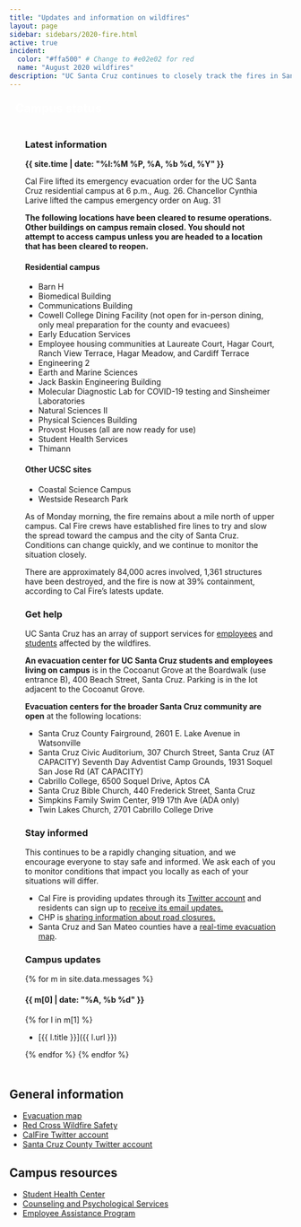```yaml
---
title: "Updates and information on wildfires"
layout: page 
sidebar: sidebars/2020-fire.html
active: true
incident:
  color: "#ffa500" # Change to #e02e02 for red
  name: "August 2020 wildfires"
description: "UC Santa Cruz continues to closely track the fires in Santa Cruz, Santa Clara, and neighboring counties. This event has resulted in multiple evacuations and air quality concerns."
---
```


<section style="border: 4px solid {{ page.incident.color }}; padding: 0; margin: 0 0 2em 0;">
  
  <h2 style="margin: 0 0 .5em 0; background-color: {{ page.incident.color }}; line-height: 1; padding: .5em .5em .45em .5em; color: white;"><i class="far fa-bell"></i> Campus status</h2>

  <div style="padding: .05em 2em .5em 2em;">

### Latest information

<b>{{ site.time | date: "%l:%M %P, %A, %b %d, %Y" }}</b>

Cal Fire lifted its emergency evacuation order for the UC Santa Cruz residential campus at 6 p.m., Aug. 26. Chancellor Cynthia Larive lifted the campus emergency order on Aug. 31

**The following locations have been cleared to resume operations. Other buildings on campus remain closed. You should not attempt to access campus unless you are headed to a location that has been cleared to reopen.**

#### Residential campus
* Barn H 
* Biomedical Building
* Communications Building
* Cowell College Dining Facility (not open for in-person dining, only meal preparation for the county and evacuees)
* Early Education Services
* Employee housing communities at Laureate Court, Hagar Court, Ranch View Terrace, Hagar Meadow, and Cardiff Terrace
* Engineering 2 
* Earth and Marine Sciences 
* Jack Baskin Engineering Building
* Molecular Diagnostic Lab for COVID-19 testing and Sinsheimer Laboratories 
* Natural Sciences II 
* Physical Sciences Building
* Provost Houses (all are now ready for use)
* Student Health Services
* Thimann

#### Other UCSC sites
* Coastal Science Campus
* Westside Research Park

As of Monday morning, the fire remains about a mile north of upper campus. Cal Fire crews have established fire lines to try and slow the spread toward the campus and the city of Santa Cruz. Conditions can change quickly, and we continue to monitor the situation closely.

There are approximately 84,000 acres involved, 1,361 structures have been destroyed, and the fire is now at 39% containment, according to Cal Fire’s latests update.

### Get help

UC Santa Cruz has an array of support services for [employees](https://news.ucsc.edu/2020/08/support-services-for-employees-impacted-by-wildfires.html) and [students](https://news.ucsc.edu/2020/08/you-are-not-alone.html) affected by the wildfires. 

**An evacuation center for UC Santa Cruz students and employees living on campus** is in the Cocoanut Grove at the Boardwalk (use entrance B), 400 Beach Street, Santa Cruz. Parking is in the lot adjacent to the Cocoanut Grove. 

**Evacuation centers for the broader Santa Cruz community are open** at the following locations:

- Santa Cruz County Fairground, 2601 E. Lake Avenue in Watsonville
- Santa Cruz Civic Auditorium, 307 Church Street, Santa Cruz (AT CAPACITY) Seventh Day Adventist Camp Grounds, 1931 Soquel San Jose Rd (AT CAPACITY)
- Cabrillo College, 6500 Soquel Drive, Aptos CA
- Santa Cruz Bible Church, 440 Frederick Street, Santa Cruz
- Simpkins Family Swim Center, 919 17th Ave (ADA only)
- Twin Lakes Church, 2701 Cabrillo College Drive

### Stay informed

This continues to be a rapidly changing situation, and we encourage everyone to stay safe and informed. We ask each of you to monitor conditions that impact you locally as each of your situations will differ.

- Cal Fire is providing updates through its [Twitter account](https://twitter.com/CALFIRECZU)  and residents can sign up to [receive its email updates.](https://tinyurl.com/czulightning)
- CHP is [sharing information about road closures.](https://twitter.com/CHPscrz)
- Santa Cruz and San Mateo counties have a [real-time evacuation map](https://www.smco.community.zonehaven.com/).

### Campus updates

{% for m in site.data.messages %}

#### {{ m[0] | date: "%A, %b %d" }}

{% for l in m[1] %}

- [{{ l.title }}]({{ l.url }})

{% endfor %}
{% endfor %}

</div>

</section>

## General information

- [Evacuation map](https://www.smco.community.zonehaven.com)
- [Red Cross Wildfire Safety](https://www.redcross.org/get-help/how-to-prepare-for-emergencies/types-of-emergencies/wildfire.html)
- [CalFire Twitter account](https://twitter.com/CALFIRECZU)
- [Santa Cruz County Twitter account](https://twitter.com/sccounty)

## Campus resources

- [Student Health Center](https://healthcenter.ucsc.edu)
- [Counseling and Psychological Services](https://caps.ucsc.edu)
- [Employee Assistance Program](https://shr.ucsc.edu/benefits/eap/)
